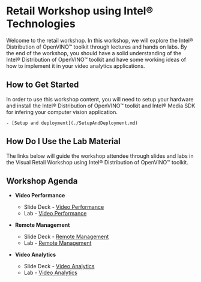 # Retail Workshop using Intel® Technologies
Welcome to the retail workshop. In this workshop, we will explore the Intel® Distribution of OpenVINO™ toolkit through lectures and hands on labs. By the end of the workshop, you should have a solid understanding of the Intel® Distribution of OpenVINO™ toolkit and have some working ideas of how to implement it in your video analytics applications.

## How to Get Started
In order to use this workshop content, you will need to setup your hardware and install the Intel® Distribution of OpenVINO™ toolkit and Intel® Media SDK for infering your computer vision application.

    - [Setup and deployment](./SetupAndDeployment.md)


## How Do I Use the Lab Material
The links below will guide the workshop attendee through slides and labs in the Visual Retail Workshop using Intel® Distribution of OpenVINO™ toolkit.

## Workshop Agenda
<!--* **Setup and deployment**
    - Slide Deck -
    - Lab - [Setup and deployment](./Setup_and_deployment.md)-->


* **Video Performance**
  - Slide Deck - [Video Performance](./Presentations/VideoPerformance.pdf)
  - Lab - [Video Performance](./Video_Performance/README.md)


* **Remote Management**
  - Slide Deck - [Remote Management](./Presentations/RemoteManagement.pdf)
  - Lab - [Remote Management](./Remote_Management/README.md)


* **Video Analytics**
    - Slide Deck - [Video Analytics](./Presentations/VideoAnalytics.pdf)
    - Lab - [Video Analytics](./Video_Analytics/README.md)
